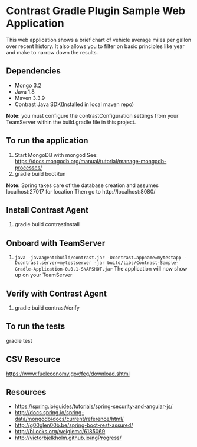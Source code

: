 # Contrast Gradle Plugin Sample Web Application
This web application shows a brief chart of vehicle average miles per gallon over recent history.
It also allows you to filter on basic principles like year and make to narrow down the results.

## Dependencies
* Mongo 3.2
* Java 1.8
* Maven 3.3.9
* Contrast Java SDK(Installed in local maven repo)

**Note:** you must configure the contrastConfiguration settings from your TeamServer within the build.gradle file in this project.

## To run the application
1. Start MongoDB with mongod See: https://docs.mongodb.org/manual/tutorial/manage-mongodb-processes/
2. gradle build bootRun

**Note:** Spring takes care of the database creation and assumes localhost:27017 for location
Then go to http://localhost:8080/

## Install Contrast Agent
1. gradle build contrastInstall

## Onboard with TeamServer
1. `java -javaagent:build/contrast.jar -Dcontrast.appname=mytestapp -Dcontrast.server=mytestserver -jar build/libs/Contrast-Sample-Gradle-Application-0.0.1-SNAPSHOT.jar`
The application will now show up on your TeamServer

## Verify with Contrast Agent
1. gradle build contrastVerify


## To run the tests
gradle test

## CSV Resource
https://www.fueleconomy.gov/feg/download.shtml

## Resources
* https://spring.io/guides/tutorials/spring-security-and-angular-js/
* http://docs.spring.io/spring-data/mongodb/docs/current/reference/html/
* http://g00glen00b.be/spring-boot-rest-assured/
* http://bl.ocks.org/weiglemc/6185069
* http://victorbjelkholm.github.io/ngProgress/

